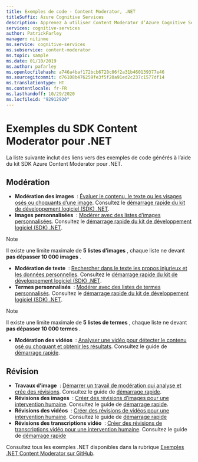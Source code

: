 ```yaml
---
title: Exemples de code - Content Moderator, .NET
titleSuffix: Azure Cognitive Services
description: Apprenez à utiliser Content Moderator d’Azure Cognitive Services dans vos applications .NET via le SDK.
services: cognitive-services
author: PatrickFarley
manager: nitinme
ms.service: cognitive-services
ms.subservice: content-moderator
ms.topic: sample
ms.date: 01/10/2019
ms.author: pafarley
ms.openlocfilehash: a746a4baf172bcb6728c06f2a31b460139377e46
ms.sourcegitcommit: d76108b476259fe3f5f20a91ed2c237c1577df14
ms.translationtype: HT
ms.contentlocale: fr-FR
ms.lasthandoff: 10/29/2020
ms.locfileid: "92912920"
---
```

# <a name="content-moderator-net-sdk-samples"></a>Exemples du SDK Content Moderator pour .NET

La liste suivante inclut des liens vers des exemples de code générés à l’aide du kit SDK Azure Content Moderator pour .NET.

## <a name="moderation"></a>Modération

- **Modération des images**  : [Évaluer le contenu, le texte ou les visages osés ou choquants d’une image](https://github.com/Azure-Samples/cognitive-services-dotnet-sdk-samples/blob/master/ContentModerator/ImageModeration/Program.cs). Consultez le [démarrage rapide du kit de développement logiciel (SDK) .NET](./client-libraries.md?pivots=programming-language-csharp%253fpivots%253dprogramming-language-csharp).
- **Images personnalisées**  : [Modérer avec des listes d’images personnalisées](https://github.com/Azure-Samples/cognitive-services-dotnet-sdk-samples/blob/master/ContentModerator/ImageListManagement/Program.cs). Consultez le [démarrage rapide du kit de développement logiciel (SDK) .NET](./client-libraries.md?pivots=programming-language-csharp%253fpivots%253dprogramming-language-csharp).

> [!NOTE]
> Il existe une limite maximale de **5 listes d’images** , chaque liste ne devant **pas dépasser 10 000 images** .
>

- **Modération de texte**  : [Rechercher dans le texte les propos injurieux et les données personnelles](https://github.com/Azure-Samples/cognitive-services-dotnet-sdk-samples/blob/master/ContentModerator/TextModeration/Program.cs). Consultez le [démarrage rapide du kit de développement logiciel (SDK) .NET](./client-libraries.md?pivots=programming-language-csharp%253fpivots%253dprogramming-language-csharp).
- **Termes personnalisés**  : [Modérer avec des listes de termes personnalisés](https://github.com/Azure-Samples/cognitive-services-dotnet-sdk-samples/blob/master/ContentModerator/TermListManagement/Program.cs). Consultez le [démarrage rapide du kit de développement logiciel (SDK) .NET](./client-libraries.md?pivots=programming-language-csharp%253fpivots%253dprogramming-language-csharp).

> [!NOTE]
> Il existe une limite maximale de **5 listes de termes** , chaque liste ne devant **pas dépasser 10 000 termes** .
>

- **Modération des vidéos**  : [Analyser une vidéo pour détecter le contenu osé ou choquant et obtenir les résultats](https://github.com/Azure-Samples/cognitive-services-dotnet-sdk-samples/blob/master/ContentModerator/VideoModeration/Program.cs). Consultez le guide de [démarrage rapide](video-moderation-api.md).

## <a name="review"></a>Révision

- **Travaux d’image**  : [Démarrer un travail de modération qui analyse et crée des révisions](https://github.com/Azure-Samples/cognitive-services-dotnet-sdk-samples/blob/master/ContentModerator/ImageJobs/Program.cs). Consultez le guide de [démarrage rapide](moderation-jobs-quickstart-dotnet.md).
- **Révisions des images**  : [Créer des révisions d’images pour une intervention humaine](https://github.com/Azure-Samples/cognitive-services-dotnet-sdk-samples/blob/master/ContentModerator/ImageReviews/Program.cs). Consultez le guide de [démarrage rapide](./client-libraries.md?pivots=programming-language-csharp%253fpivots%253dprogramming-language-csharp).
- **Révisions des vidéos**  : [Créer des révisions de vidéos pour une intervention humaine](https://github.com/Azure-Samples/cognitive-services-dotnet-sdk-samples/blob/master/ContentModerator/VideoReviews/Program.cs). Consultez le guide de [démarrage rapide](video-reviews-quickstart-dotnet.md)
- **Révisions des transcriptions vidéo**  : [Créer des révisions de transcriptions vidéo pour une intervention humaine](https://github.com/Azure-Samples/cognitive-services-dotnet-sdk-samples/blob/master/ContentModerator/VideoTranscriptReviews/Program.cs). Consultez le guide de [démarrage rapide](video-reviews-quickstart-dotnet.md)

Consultez tous les exemples .NET disponibles dans la rubrique [Exemples .NET Content Moderator sur GitHub](https://github.com/Azure-Samples/cognitive-services-dotnet-sdk-samples/tree/master/ContentModerator).